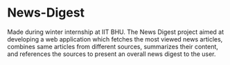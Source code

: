 # News-Digest
Made during winter internship at IIT BHU. The News Digest project aimed at developing a web application which fetches the most viewed news articles, combines same articles from different sources, summarizes their content, and references the sources to present an overall news digest to the user.
